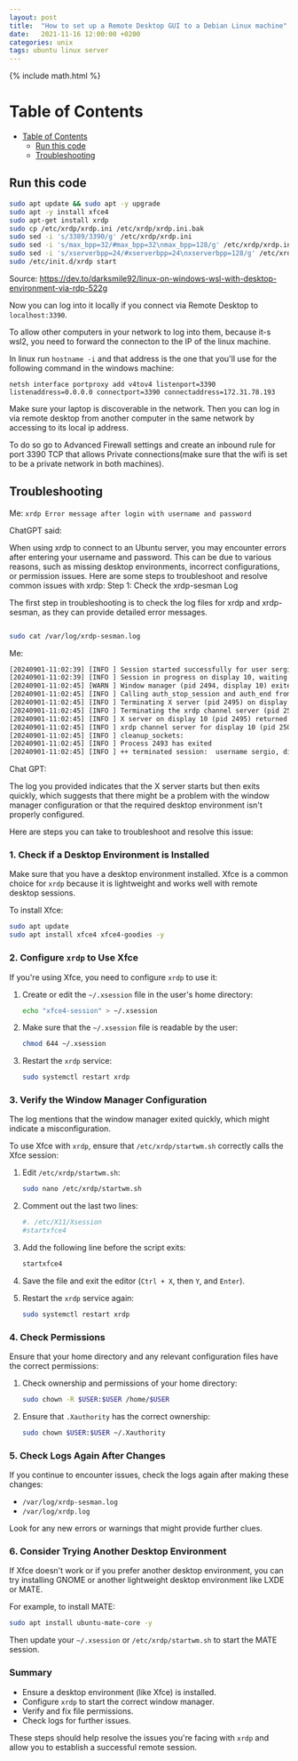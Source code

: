 ```yaml
---
layout: post
title:  "How to set up a Remote Desktop GUI to a Debian Linux machine"
date:   2021-11-16 12:00:00 +0200
categories: unix
tags: ubuntu linux server
---
```

{% include math.html %}
<!--more-->

# Table of Contents
- [Table of Contents](#table-of-contents)
  - [Run this code](#run-this-code)
  - [Troubleshooting](#troubleshooting)

## Run this code

```bash
sudo apt update && sudo apt -y upgrade
sudo apt -y install xfce4
sudo apt-get install xrdp
sudo cp /etc/xrdp/xrdp.ini /etc/xrdp/xrdp.ini.bak
sudo sed -i 's/3389/3390/g' /etc/xrdp/xrdp.ini
sudo sed -i 's/max_bpp=32/#max_bpp=32\nmax_bpp=128/g' /etc/xrdp/xrdp.ini
sudo sed -i 's/xserverbpp=24/#xserverbpp=24\nxserverbpp=128/g' /etc/xrdp/xrdp.ini
sudo /etc/init.d/xrdp start
```
Source: https://dev.to/darksmile92/linux-on-windows-wsl-with-desktop-environment-via-rdp-522g

Now you can log into it locally if you connect via Remote Desktop to `localhost:3390`.

To allow other computers in your network to log into them, because it-s wsl2, you need to forward the connecton to the IP of the linux machine.

In linux run `hostname -i` and that address is the one that you'll use for the following command in the windows machine:

```shell
netsh interface portproxy add v4tov4 listenport=3390 listenaddress=0.0.0.0 connectport=3390 connectaddress=172.31.78.193
```

Make sure your laptop is discoverable in the network. Then you can log in via remote desktop from another computer in the same network by accessing to its local ip address.

To do so go to Advanced Firewall settings and create an inbound rule for port 3390 TCP that allows Private connections(make sure that the wifi is set to be a private network in both machines).

## Troubleshooting

Me: `xrdp Error message after login with username and password`

ChatGPT said:


When using xrdp to connect to an Ubuntu server, you may encounter errors after entering your username and password. This can be due to various reasons, such as missing desktop environments, incorrect configurations, or permission issues. Here are some steps to troubleshoot and resolve common issues with xrdp:
Step 1: Check the xrdp-sesman Log

The first step in troubleshooting is to check the log files for xrdp and xrdp-sesman, as they can provide detailed error messages.

```bash

sudo cat /var/log/xrdp-sesman.log
```

Me:
```txt
[20240901-11:02:39] [INFO ] Session started successfully for user sergio on display 10
[20240901-11:02:39] [INFO ] Session in progress on display 10, waiting until the window manager (pid 2494) exits to end the session
[20240901-11:02:45] [WARN ] Window manager (pid 2494, display 10) exited quickly (6 secs). This could indicate a window manager config problem
[20240901-11:02:45] [INFO ] Calling auth_stop_session and auth_end from pid 2493
[20240901-11:02:45] [INFO ] Terminating X server (pid 2495) on display 10
[20240901-11:02:45] [INFO ] Terminating the xrdp channel server (pid 2503) on display 10
[20240901-11:02:45] [INFO ] X server on display 10 (pid 2495) returned exit code 0 and signal number 0
[20240901-11:02:45] [INFO ] xrdp channel server for display 10 (pid 2503) exit code 0 and signal number 0
[20240901-11:02:45] [INFO ] cleanup_sockets:
[20240901-11:02:45] [INFO ] Process 2493 has exited
[20240901-11:02:45] [INFO ] ++ terminated session:  username sergio, display :10.0, session_pid 2493, ip ::ffff:92.190.144.37:56691 - socket: 12
```

Chat GPT:

The log you provided indicates that the X server starts but then exits quickly, which suggests that there might be a problem with the window manager configuration or that the required desktop environment isn't properly configured.

Here are steps you can take to troubleshoot and resolve this issue:

### 1. **Check if a Desktop Environment is Installed**
Make sure that you have a desktop environment installed. Xfce is a common choice for `xrdp` because it is lightweight and works well with remote desktop sessions.

To install Xfce:

```bash
sudo apt update
sudo apt install xfce4 xfce4-goodies -y
```

### 2. **Configure `xrdp` to Use Xfce**
If you're using Xfce, you need to configure `xrdp` to use it:

1. Create or edit the `~/.xsession` file in the user's home directory:

   ```bash
   echo "xfce4-session" > ~/.xsession
   ```

2. Make sure that the `~/.xsession` file is readable by the user:

   ```bash
   chmod 644 ~/.xsession
   ```

3. Restart the `xrdp` service:

   ```bash
   sudo systemctl restart xrdp
   ```

### 3. **Verify the Window Manager Configuration**
The log mentions that the window manager exited quickly, which might indicate a misconfiguration.

To use Xfce with `xrdp`, ensure that `/etc/xrdp/startwm.sh` correctly calls the Xfce session:

1. Edit `/etc/xrdp/startwm.sh`:

   ```bash
   sudo nano /etc/xrdp/startwm.sh
   ```

2. Comment out the last two lines:

   ```bash
   #. /etc/X11/Xsession
   #startxfce4
   ```

3. Add the following line before the script exits:

   ```bash
   startxfce4
   ```

4. Save the file and exit the editor (`Ctrl + X`, then `Y`, and `Enter`).

5. Restart the `xrdp` service again:

   ```bash
   sudo systemctl restart xrdp
   ```

### 4. **Check Permissions**
Ensure that your home directory and any relevant configuration files have the correct permissions:

1. Check ownership and permissions of your home directory:

   ```bash
   sudo chown -R $USER:$USER /home/$USER
   ```

2. Ensure that `.Xauthority` has the correct ownership:

   ```bash
   sudo chown $USER:$USER ~/.Xauthority
   ```

### 5. **Check Logs Again After Changes**
If you continue to encounter issues, check the logs again after making these changes:

- `/var/log/xrdp-sesman.log`
- `/var/log/xrdp.log`

Look for any new errors or warnings that might provide further clues.

### 6. **Consider Trying Another Desktop Environment**
If Xfce doesn't work or if you prefer another desktop environment, you can try installing GNOME or another lightweight desktop environment like LXDE or MATE.

For example, to install MATE:

```bash
sudo apt install ubuntu-mate-core -y
```

Then update your `~/.xsession` or `/etc/xrdp/startwm.sh` to start the MATE session.

### Summary
- Ensure a desktop environment (like Xfce) is installed.
- Configure `xrdp` to start the correct window manager.
- Verify and fix file permissions.
- Check logs for further issues.

These steps should help resolve the issues you're facing with `xrdp` and allow you to establish a successful remote session.

